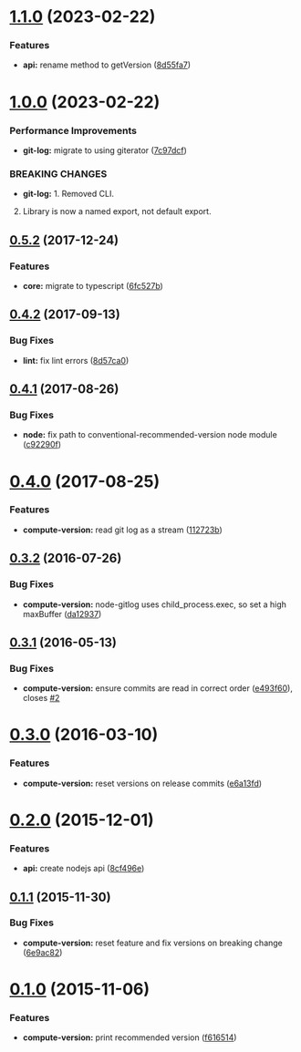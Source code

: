 # [1.1.0](https://github.com/JamieMason/conventional-recommended-version/compare/1.0.0...1.1.0) (2023-02-22)


### Features

* **api:** rename method to getVersion ([8d55fa7](https://github.com/JamieMason/conventional-recommended-version/commit/8d55fa7b80773adbd6de0e6b99e61fbd7a0bbd6d))



# [1.0.0](https://github.com/JamieMason/conventional-recommended-version/compare/0.5.2...1.0.0) (2023-02-22)


### Performance Improvements

* **git-log:** migrate to using giterator ([7c97dcf](https://github.com/JamieMason/conventional-recommended-version/commit/7c97dcf5ac5a56f4ab9be648c23c017d280af311))


### BREAKING CHANGES

* **git-log:** 1. Removed CLI.
2. Library is now a named export, not default export.



## [0.5.2](https://github.com/JamieMason/conventional-recommended-version/compare/0.4.2...0.5.2) (2017-12-24)


### Features

* **core:** migrate to typescript ([6fc527b](https://github.com/JamieMason/conventional-recommended-version/commit/6fc527bdfce65c9759f84cc233b79765e526c42b))



## [0.4.2](https://github.com/JamieMason/conventional-recommended-version/compare/0.4.1...0.4.2) (2017-09-13)


### Bug Fixes

* **lint:** fix lint errors ([8d57ca0](https://github.com/JamieMason/conventional-recommended-version/commit/8d57ca0cb2ac4680121a412960c1057ea542fca9))



## [0.4.1](https://github.com/JamieMason/conventional-recommended-version/compare/0.4.0...0.4.1) (2017-08-26)


### Bug Fixes

* **node:** fix path to conventional-recommended-version node module ([c92290f](https://github.com/JamieMason/conventional-recommended-version/commit/c92290f0248d1fe8bd0ddd8b98dacd239971d598))



# [0.4.0](https://github.com/JamieMason/conventional-recommended-version/compare/0.3.2...0.4.0) (2017-08-25)


### Features

* **compute-version:** read git log as a stream ([112723b](https://github.com/JamieMason/conventional-recommended-version/commit/112723be3c63a072380bb12cf1e94f23b6583f3b))



## [0.3.2](https://github.com/JamieMason/conventional-recommended-version/compare/0.3.1...0.3.2) (2016-07-26)


### Bug Fixes

* **compute-version:** node-gitlog uses child_process.exec, so set a high maxBuffer ([da12937](https://github.com/JamieMason/conventional-recommended-version/commit/da12937ea4235f67a8c5aeae8c81aaa9ed953832))



## [0.3.1](https://github.com/JamieMason/conventional-recommended-version/compare/0.3.0...0.3.1) (2016-05-13)


### Bug Fixes

* **compute-version:** ensure commits are read in correct order ([e493f60](https://github.com/JamieMason/conventional-recommended-version/commit/e493f607348229acd47e96957a49fc09059d13e5)), closes [#2](https://github.com/JamieMason/conventional-recommended-version/issues/2)



# [0.3.0](https://github.com/JamieMason/conventional-recommended-version/compare/0.2.0...0.3.0) (2016-03-10)


### Features

* **compute-version:** reset versions on release commits ([e6a13fd](https://github.com/JamieMason/conventional-recommended-version/commit/e6a13fd6322c6bc0bca685faad7ea7ba0a4964c4))



# [0.2.0](https://github.com/JamieMason/conventional-recommended-version/compare/0.1.1...0.2.0) (2015-12-01)


### Features

* **api:** create nodejs api ([8cf496e](https://github.com/JamieMason/conventional-recommended-version/commit/8cf496ea8ee1639f8822b3ca49d3727173a7f990))



## [0.1.1](https://github.com/JamieMason/conventional-recommended-version/compare/0.1.0...0.1.1) (2015-11-30)


### Bug Fixes

* **compute-version:** reset feature and fix versions on breaking change ([6e9ac82](https://github.com/JamieMason/conventional-recommended-version/commit/6e9ac82e5d6ac128db4be2db5b28bad72585a21a))



# [0.1.0](https://github.com/JamieMason/conventional-recommended-version/compare/f6165144f87b0301c6e5de03833fe8ba9cbe4d9c...0.1.0) (2015-11-06)


### Features

* **compute-version:** print recommended version ([f616514](https://github.com/JamieMason/conventional-recommended-version/commit/f6165144f87b0301c6e5de03833fe8ba9cbe4d9c))



